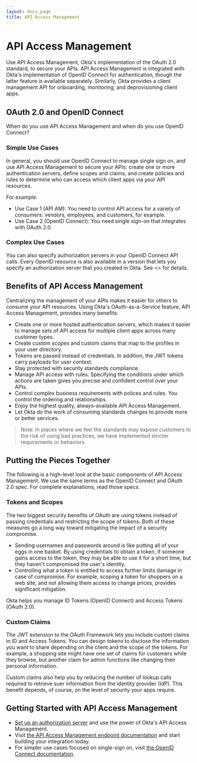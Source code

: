 ```yaml
---
layout: docs_page
title: API Access Management
---
```


# API Access Management

Use API Access Management, Okta's implementation of the OAuth 2.0 standard, to secure your APIs.
API Access Management is integrated with Okta's implementation of OpenID Connect for authentication,
though the latter feature is available separately. Similarly, Okta provides a client management API
for onboarding, monitoring, and deprovisioning client apps.

## OAuth 2.0 and OpenID Connect
 
When do you use API Access Management and when do you use OpenID Connect?
 
### Simple Use Cases

In general, you should use OpenID Connect to manage single sign on, and use API Access Management to secure your APIs: 
create one or more authentication servers, define scopes and claims, and create policies and rules to determine who can access which
client apps via your API resources.

For example:

* Use Case 1 (API AM): You need to control API access for a variety of consumers: vendors, employees, and customers, for example.
* Use Case 2 (OpenID Connect): You need single sign-on that integrates with OAuth 2.0. 

### Complex Use Cases

You can also specify authorization servers in your OpenID Connect API calls. 
Every OpenID resource is also available in a version that lets you specify an authorization server that you created in Okta.
See <<insert link>> for details.
 
## Benefits of API Access Management

Centralizing the management of your APIs makes it easier for others to consume your API resources.
Using Okta's OAuth-as-a-Service feature, API Access Management, provides many benefits:

* Create one or more hosted authentication servers, which makes it easier to manage sets of API access for multiple client apps across many customer types.
* Create custom scopes and custom claims that map to the profiles in your user directory. 
* Tokens are passed instead of credentials. In addition, the JWT tokens carry payloads for user context.
* Stay protected with security standards compliance.
* Manage API access with rules. Specifying the conditions under which actions are taken gives you precise and confident control over your APIs. 
* Control complex business requirements with polices and rules. You control the ordering and relationships.
* Enjoy the highest quality, always-available API Access Management. 
* Let Okta do the work of consuming standards changes to provide more or better services.

> Note: In places where we feel the standards may expose customers to the risk
  of using bad practices, we have implemented stricter requirements or behaviors.  

## Putting the Pieces Together

The following is a high-level look at the basic components of API Access Management. 
We use the same terms as the OpenID Connect and OAuth 2.0 spec. For complete explanations, read those specs.

### Tokens and Scopes

The two biggest security benefits of OAuth are using tokens instead of passing credentials and restricting the scope of tokens. 
Both of these measures go a long way toward mitigating the impact of a security compromise. 

* Sending usernames and passwords around is like putting all of your eggs in one basket. By using credentials to obtain a token, 
    if someone gains access to the token, they may be able to use it for a short time, but they haven't compromised the user's identity.
* Controlling what a token is entitled to access further limits damage in case of compromise. For example, scoping a token for shoppers 
    on a web site, and not allowing them access to change prices, provides significant mitigation.

Okta helps you manage ID Tokens (OpenID Connect) and Access Tokens (OAuth 2.0).

### Custom Claims

The JWT extension to the OAuth Framework lets you include custom claims in ID and Access Tokens. 
You can design tokens to disclose the information you want to share depending on the client and the scope of the tokens.
For example, a shopping site might have one set of claims for customers while they browse, but another claim for admin functions
like changing their personal information.

Custom claims also help you by reducing the number of lookup calls required to retrieve suer information from the identity provider (IdP).
This benefit depends, of course, on the level of security your apps require. 

## Getting Started with API Access Management

* [Set up an authorization server](/docs/how-to/set-up-auth-server.html) and use the power of Okta's API Access Management.
* Visit [the API Access Management endpoint documentation](/docs/api/resources/oauth2.md) and start building your integration today.
* For simpler use cases focused on single-sign on, visit [the OpenID Connect documentation](/docs/api/resources/oidc.md).